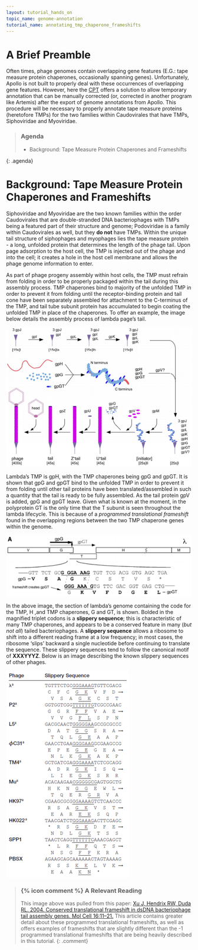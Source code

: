 ```yaml
---
layout: tutorial_hands_on
topic_name: genome-annotation
tutorial_name: annotating_tmp_chaperone_frameshifts
---
```


# A Brief Preamble

Often times, phage genomes contain overlapping gene features (E.G.: tape measure protein chaperones, occasionally spanning genes). Unfortunately, Apollo is not built to properly deal with these occurrences of overlapping gene features. However, here the [CPT](https://cpt.tamu.edu) offers a solution to allow temporary annotation that can be manually corrected (or, corrected in another program like Artemis) after the export of genome annotations from Apollo. This procedure will be necessary to properly annotate tape measure proteins (heretofore TMPs) for the two families within Caudovirales that have TMPs, Siphoviridae and Myoviridae.  

> ### Agenda
>
> * Background: Tape Measure Protein Chaperones and Frameshifts
> 
>
{: .agenda}

# Background: Tape Measure Protein Chaperones and Frameshifts

Siphoviridae and Myoviridae are the two known families within the order Caudovirales that are double-stranded DNA bacteriophages with TMPs being a featured part of their structure and genome; Podoviridae is a family within Caudovirales as well, but they **do not** have TMPs. Within the unique tail structure of siphophages and myophages lies the tape measure protein - a long, unfolded protein that determines the length of the phage tail. Upon page adsorption to the host cell, the TMP is injected out of the phage and into the cell; it creates a hole in the host cell membrane and allows the phage genome information to enter.

As part of phage progeny assembly within host cells, the TMP must refrain from folding in order to be properly packaged within the tail during this assembly process. TMP chaperones bind to majority of the unfolded TMP in order to prevent it from folding until the receptor-binding protein and tail cone have been separately assembled for attachment to the C-terminus of the TMP, and tail tube subunit protein has accumulated to begin coating the unfolded TMP in place of the chaperones. To offer an example, the image below details the assembly process of lambda page’s tail.

![](../../images/annotating-tmp-chaperone-frameshifts-screenshots/1_lambda_tail_assembly.png)

Lambda’s TMP is gpH, with the TMP chaperones being gpG and gpGT. It is shown that gpG and gpGT bind to the unfolded TMP in order to prevent it from folding until other tail proteins have been translated/assembled in such a quantity that the tail is ready to be fully assembled. As the tail protein gpV is added, gpG and gpGT leave. Given what is known at the moment, in the polyprotein GT is the only time that the T subunit is seen throughout the lambda lifecycle. This is because of a *programmed translational frameshift* found in the overlapping regions between the two TMP chaperone genes within the genome.

![](../../images/annotating-tmp-chaperone-frameshifts-screenshots/2_programmed_translational_frameshift.png)

In the above image, the section of lambda’s genome containing the code for the TMP, H ,and TMP chaperones, G and GT, is shown. Bolded in the magnified triplet codons is a **slippery sequence**; this is characteristic of many TMP chaperones, and appears to be a conserved feature in many (*but not all*) tailed bacteriophages. A **slippery sequence** allows a ribosome to shift into a different reading frame at a low frequency; in most cases, the ribosome ‘slips’ backward a single nucleotide before continuing to translate the sequence. These slippery sequences tend to follow the canonical motif of **XXXYYYZ**. Below is an image describing the known slippery sequences of other phages.

![](../../images/annotating-tmp-chaperone-frameshifts-screenshots/3_canonical_phage_slippery_sequences.png)

> ### {% icon comment %} A Relevant Reading
> This image above was pulled from this paper: [Xu J, Hendrix RW, Duda RL. 2004. Conserved translational frameshift in dsDNA bacteriophage tail assembly genes. Mol Cell 16:11–21.](https://www.sciencedirect.com/science/article/pii/S1097276504005398?via%3Dihub) This article contains greater detail about these programmed translational frameshifts, as well as offers examples of frameshifts that are slightly different than the -1 programmed translational frameshifts that are being heavily described in this tutorial.
{: .comment}

